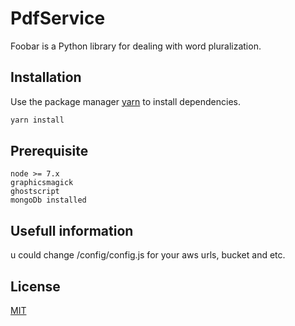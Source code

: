 # PdfService

Foobar is a Python library for dealing with word pluralization.

## Installation

Use the package manager [yarn](https://yarnpkg.com) to install dependencies.

```bash
yarn install
```

## Prerequisite
```
node >= 7.x
graphicsmagick
ghostscript
mongoDb installed
 ```

## Usefull information

u could change /config/config.js for your aws urls, bucket and etc.


## License
[MIT](https://choosealicense.com/licenses/mit/)